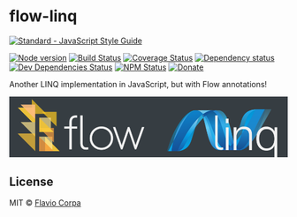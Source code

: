 # flow-linq

[![Standard - JavaScript Style Guide](https://cdn.rawgit.com/feross/standard/master/badge.svg)](https://github.com/feross/standard)

[![Node version](https://img.shields.io/node/v/flow-linq.svg?style=flat-square)](https://www.npmjs.org/package/flow-linq)
[![Build Status](https://img.shields.io/travis/kutyel/flow-linq/master.svg?style=flat-square)](https://travis-ci.org/kutyel/flow-linq)
[![Coverage Status](https://img.shields.io/coveralls/kutyel/flow-linq.svg?style=flat-square)](https://coveralls.io/github/kutyel/flow-linq)
[![Dependency status](https://img.shields.io/david/kutyel/flow-linq.svg?style=flat-square)](https://david-dm.org/kutyel/flow-linq)
[![Dev Dependencies Status](https://img.shields.io/david/dev/kutyel/flow-linq.svg?style=flat-square)](https://david-dm.org/kutyel/flow-linq#info=devDependencies)
[![NPM Status](https://img.shields.io/npm/dm/flow-linq.svg?style=flat-square)](https://www.npmjs.org/package/flow-linq)
[![Donate](https://img.shields.io/badge/donate-paypal-blue.svg?style=flat-square)](https://paypal.me/flaviocorpa)

Another LINQ implementation in JavaScript, but with Flow annotations!

[![flow-linq](https://raw.githubusercontent.com/kutyel/flow-linq/master/flow-linq.png)](https://flow.org/en/)

## License

MIT © [Flavio Corpa](http://flaviocorpa.com)
